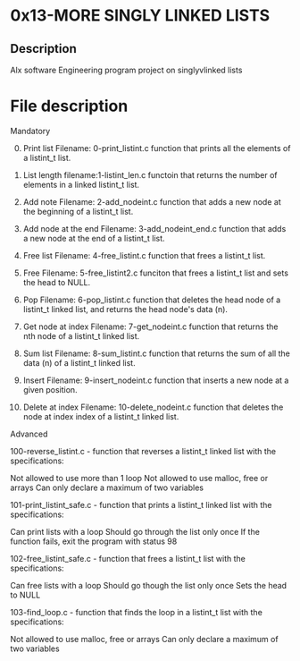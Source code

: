 # 0x13-MORE SINGLY LINKED LISTS

## Description

Alx software Engineering program project on singlyvlinked lists

# File description

Mandatory

0. Print list
Filename: 0-print_listint.c
function that prints all the elements of a listint_t list.

1. List length
filename:1-listint_len.c
functoin that returns the number of elements in a linked listint_t list.

2. Add note
Filename: 2-add_nodeint.c
function that adds a new node at the beginning of a listint_t list.

3. Add node at the end
Filename: 3-add_nodeint_end.c
function that adds a new node at the end of a listint_t list.

4. Free list
Filename: 4-free_listint.c
function that frees a listint_t list.

5. Free
Filename: 5-free_listint2.c
funciton that frees a listint_t list and sets the head to NULL.

6. Pop
Filename: 6-pop_listint.c
function that deletes the head node of a listint_t linked list, and returns the head node's data (n).

7. Get node at index
Filename: 7-get_nodeint.c
function that returns the nth node of a listint_t linked list.

8. Sum list
Filename: 8-sum_listint.c
function that returns the sum of all the data (n) of a listint_t linked list.

9. Insert
Filename: 9-insert_nodeint.c
function that inserts a new node at a given position.

10. Delete at index
Filename: 10-delete_nodeint.c
function that deletes the node at index index of a listint_t linked list.



Advanced

100-reverse_listint.c - function that reverses a listint_t linked list with the specifications:

Not allowed to use more than 1 loop
Not allowed to use malloc, free or arrays
Can only declare a maximum of two variables


101-print_listint_safe.c - function that prints a listint_t linked list with the specifications:

Can print lists with a loop
Should go through the list only once
If the function fails, exit the program with status 98


102-free_listint_safe.c - function that frees a listint_t list with the specifications:

Can free lists with a loop
Should go though the list only once
Sets the head to NULL


103-find_loop.c - function that finds the loop in a listint_t list with the specifications:

Not allowed to use malloc, free or arrays
Can only declare a maximum of two variables
